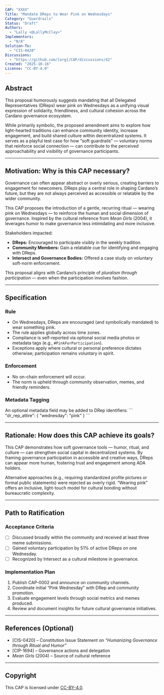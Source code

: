 ```yaml
---
CAP: "XXXX"
Title: "Mandate DReps to Wear Pink on Wednesdays"
Category: "Guardrails"
Status: "Draft"
Authors:
  - "Lally <@LallyMcClay>"
Implementors:
  - "N/A"
Solution-To:
  - "CIS-0420"
Discussions:
  - "https://github.com/[org]/CAP/discussions/42"
Created: "2025-10-16"
License: "CC-BY-4.0"
---
```


## Abstract

This proposal humorously suggests mandating that all Delegated Representatives (DReps) wear pink on Wednesdays as a unifying visual expression of solidarity, friendliness, and cultural cohesion across the Cardano governance ecosystem.  

While primarily symbolic, the proposed amendment aims to explore how light-hearted traditions can enhance community identity, increase engagement, and build shared culture within decentralized systems. It serves as a playful test case for how “soft guardrails” — voluntary norms that reinforce social connection — can contribute to the perceived approachability and visibility of governance participants.

---

## Motivation: Why is this CAP necessary?

Governance can often appear abstract or overly serious, creating barriers to engagement for newcomers. DReps play a central role in shaping Cardano’s future, but they are not always perceived as accessible or relatable by the wider community.  

This CAP proposes the introduction of a gentle, recurring ritual — wearing pink on Wednesdays — to reinforce the human and social dimension of governance. Inspired by the cultural reference from *Mean Girls* (2004), it leverages humor to make governance less intimidating and more inclusive.

Stakeholders impacted:
- **DReps:** Encouraged to participate visibly in the weekly tradition.
- **Community Members:** Gain a relatable cue for identifying and engaging with DReps.
- **Intersect and Governance Bodies:** Offered a case study on voluntary soft-norm enforcement.

This proposal aligns with Cardano’s principle of *pluralism through participation* — even when the participation involves fashion.

---

## Specification

### Rule

- On Wednesdays, DReps are encouraged (and symbolically mandated) to wear something pink.  
- The rule applies globally across time zones.  
- Compliance is self-reported via optional social media photos or metadata tags (e.g., `#PinkForParticipation`).  
- Exceptions apply where cultural or personal preference dictates otherwise; participation remains voluntary in spirit.

### Enforcement

- No on-chain enforcement will occur.
- The norm is upheld through community observation, memes, and friendly reminders.

### Metadata Tagging

An optional metadata field may be added to DRep identifiers:
\`\`\`
"dr_rep_attire": {
  "wednesday": "pink"
}
\`\`\`

---

## Rationale: How does this CAP achieve its goals?

This CAP demonstrates how soft governance tools — humor, ritual, and culture — can strengthen social capital in decentralized systems. By framing governance participation in accessible and creative ways, DReps can appear more human, fostering trust and engagement among ADA holders.

Alternative approaches (e.g., requiring standardized profile pictures or formal public statements) were rejected as overly rigid. “Wearing pink” offers an inclusive, light-touch model for cultural bonding without bureaucratic complexity.

---

## Path to Ratification

### Acceptance Criteria

- [ ] Discussed broadly within the community and received at least three meme submissions.
- [ ] Gained voluntary participation by 51% of active DReps on one Wednesday.
- [ ] Recognized by Intersect as a cultural milestone in governance.

### Implementation Plan

1. Publish CAP-0002 and announce on community channels.  
2. Coordinate initial “Pink Wednesday” with DRep and community promotion.  
3. Evaluate engagement levels through social metrics and memes produced.  
4. Review and document insights for future cultural governance initiatives.

---

## References (Optional)

- [CIS-0420] – Constitution Issue Statement on *“Humanizing Governance through Ritual and Humor”*  
- [CIP-1694] – Governance actions and delegation  
- *Mean Girls* (2004) – Source of cultural reference

---

## Copyright

This CAP is licensed under [CC-BY-4.0](https://creativecommons.org/licenses/by/4.0/legalcode).
